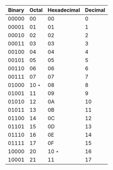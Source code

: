 | Binary | Octal      | Hexadecimal | Decimal |
| ------ | ---------- | ----------- | ------- |
| 00000  | 00         | 00          | 0       |
| 00001  | 01         | 01          | 1       |
| 00010  | 02         | 02          | 2       |
| 00011  | 03         | 03          | 3       |
| 00100  | 04         | 04          | 4       |
| 00101  | 05         | 05          | 5       |
| 00110  | 06         | 06          | 6       |
| 00111  | 07         | 07          | 7       |
| 01000  | 10 $\star$ | 08          | 8       |
| 01001  | 11         | 09          | 9       |
| 01010  | 12         | 0A          | 10      |
| 01011  | 13         | 0B          | 11      |
| 01100  | 14         | 0C          | 12      |
| 01101  | 15         | 0D          | 13      |
| 01110  | 16         | 0E          | 14      |
| 01111  | 17         | 0F          | 15      |
| 10000  | 20         | 10 $\star$  | 16      |
| 10001  | 21         | 11          | 17      |
